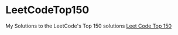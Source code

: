 # LeetCodeTop150
My Solutions to the LeetCode's Top 150 solutions
[Leet Code Top 150](https://leetcode.com/studyplan/top-interview-150/)
